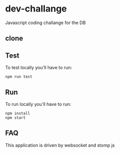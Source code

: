 # dev-challange

Javascript coding challange for the DB

## clone


## Test
To test locally you'll have to run:
```
npm run test
```


## Run
To run locally you'll have to run:
```
npm install
npm start
```

## FAQ
This application is driven by websocket and stomp js